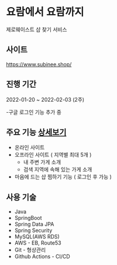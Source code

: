 # 요람에서 요람까지
제로웨이스트 샵 찾기 서비스

## 사이트
https://www.subinee.shop/

## 진행 기간
2022-01-20 ~ 2022-02-03 (2주)

-구글 로그인 기능 추가 중

## 주요 기능 <a href="https://github.com/suubinkim/cradleTocradle_back/wiki/%EC%A3%BC%EC%9A%94-%EA%B8%B0%EB%8A%A5">상세보기</a>
- 온라인 사이트 
- 오프라인 사이트 ( 지역별 최대 5개 )
  - 내 주변 가게 소개
  - 검색 지역에 속해 있는 가게 소개
- 마음에 드는 샵 찜하기 기능 ( 로그인 후 가능 )

## 사용 기술
- Java
- SpringBoot
- Spring Data JPA
- Spring Security
- MySQL(AWS RDS)
- AWS - EB, Route53
- Git - 형상관리
- Github Actions - CI/CD

